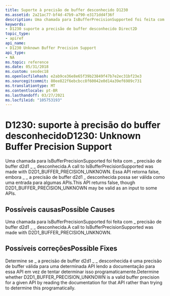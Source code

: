 ```yaml
---
title: Suporte à precisão de buffer desconhecido D1230
ms.assetid: 2a21ac77-bf4d-47b9-a790-e3171dd4f36f
description: Uma chamada para IsBufferPrecisionSupported foi feita com \_ precisão de buffer d2d1 \_ \_ desconhecida. Essa API retorna false, embora \_ \_ a precisão de buffer d2d1 \_ desconhecida possa ser válida como uma entrada para algumas APIs.
keywords:
- D1230 suporte a precisão de buffer desconhecido Direct2D
topic_type:
- apiref
api_name:
- D1230 Unknown Buffer Precision Support
api_type:
- NA
ms.topic: reference
ms.date: 05/31/2018
ms.custom: seodec18
ms.openlocfilehash: e2ab9ce36e8e65f39b23849f47b7e2ec31bf23e3
ms.sourcegitcommit: 80ee822f6ebcbcc8f60042e0d14a39ef6989c731
ms.translationtype: MT
ms.contentlocale: pt-BR
ms.lasthandoff: 03/27/2021
ms.locfileid: "105753193"
---
```

# <a name="d1230-unknown-buffer-precision-support"></a><span data-ttu-id="136c5-105">D1230: suporte à precisão do buffer desconhecido</span><span class="sxs-lookup"><span data-stu-id="136c5-105">D1230: Unknown Buffer Precision Support</span></span>

<span data-ttu-id="136c5-106">Uma chamada para IsBufferPrecisionSupported foi feita com \_ precisão de buffer d2d1 \_ \_ desconhecida.</span><span class="sxs-lookup"><span data-stu-id="136c5-106">A call to IsBufferPrecisionSupported was made with D2D1\_BUFFER\_PRECISION\_UNKNOWN.</span></span> <span data-ttu-id="136c5-107">Essa API retorna false, embora \_ \_ a precisão de buffer d2d1 \_ desconhecida possa ser válida como uma entrada para algumas APIs.</span><span class="sxs-lookup"><span data-stu-id="136c5-107">This API returns false, though D2D1\_BUFFER\_PRECISION\_UNKNOWN may be valid as an input to some APIs.</span></span>






 

## <a name="possible-causes"></a><span data-ttu-id="136c5-108">Possíveis causas</span><span class="sxs-lookup"><span data-stu-id="136c5-108">Possible Causes</span></span>

<span data-ttu-id="136c5-109">Uma chamada para IsBufferPrecisionSupported foi feita com \_ precisão de buffer d2d1 \_ \_ desconhecida.</span><span class="sxs-lookup"><span data-stu-id="136c5-109">A call to IsBufferPrecisionSupported was made with D2D1\_BUFFER\_PRECISION\_UNKNOWN.</span></span>

## <a name="possible-fixes"></a><span data-ttu-id="136c5-110">Possíveis correções</span><span class="sxs-lookup"><span data-stu-id="136c5-110">Possible Fixes</span></span>

<span data-ttu-id="136c5-111">Determine se \_ a precisão de buffer d2d1 \_ \_ desconhecida é uma precisão de buffer válida para uma determinada API lendo a documentação para essa API em vez de tentar determinar isso programaticamente.</span><span class="sxs-lookup"><span data-stu-id="136c5-111">Determine whether D2D1\_BUFFER\_PRECISION\_UNKNOWN is a valid buffer precision for a given API by reading the documentation for that API rather than trying to determine this programatically.</span></span>

 

 




